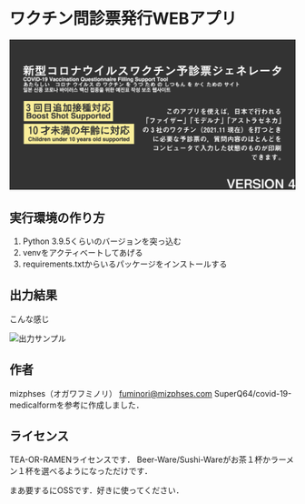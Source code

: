 # ワクチン問診票発行WEBアプリ

![ogp](https://github.com/mizphses/yosin-generator/blob/main/templates/assets/ogp.png?raw=true)

## 実行環境の作り方

1. Python 3.9.5くらいのバージョンを突っ込む
2. venvをアクティベートしてあげる
3. requirements.txtからいるパッケージをインストールする

## 出力結果

こんな感じ

![出力サンプル](https://user-images.githubusercontent.com/49401718/131922146-7c3b33ed-eab1-4ea3-9191-034cb04e127d.png)

## 作者

mizphses（オガワフミノリ） fuminori@mizphses.com
SuperQ64/covid-19-medicalformを参考に作成しました．

## ライセンス

TEA-OR-RAMENライセンスです．
Beer-Ware/Sushi-Wareがお茶１杯かラーメン１杯を選べるようになっただけです．

まあ要するにOSSです．好きに使ってください．

